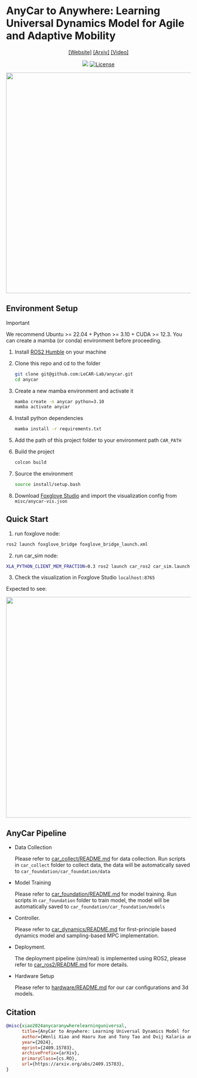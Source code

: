 
# AnyCar to Anywhere: Learning Universal Dynamics Model for Agile and Adaptive Mobility
<div align="center">

[[Website]](https://lecar-lab.github.io/anycar/)
[[Arxiv]](https://arxiv.org/abs/2409.15783)
[[Video]](https://www.youtube.com/)

[<img src="https://img.shields.io/badge/Backend-Jax-red.svg"/>](https://github.com/google/jax)
[![License](https://img.shields.io/badge/License-Apache%202.0-blue.svg)](https://opensource.org/licenses/Apache-2.0)

<img src="./media/2024_AnyCar.gif" width="600px"/>

</div>


## Environment Setup

> [!IMPORTANT]
> We recommend Ubuntu >= 22.04 + Python >= 3.10 + CUDA >= 12.3.
> You can create a mamba (or conda) environment before proceeding.

1. Install [ROS2 Humble](https://docs.ros.org/en/humble/Installation.html) on your machine
2. Clone this repo and cd to the folder

    ```bash
    git clone git@github.com:LeCAR-Lab/anycar.git
    cd anycar
3. Create a new mamba environment and activate it

    ```bash
    mamba create -n anycar python=3.10
    mamba activate anycar
    ```

4. Install python dependencies

    ```bash
    mamba install -r requirements.txt
    ```

5. Add the path of this project folder to your environment path `CAR_PATH`

6. Build the project
    ```bash
    colcon build
    ```

7. Source the environment

    ```bash
    source install/setup.bash 
    ```

8. Download [Foxglove Studio](https://foxglove.dev/download) and import the visualization config from `misc/anycar-vis.json`


## Quick Start

1. run foxglove node:

```bash
ros2 launch foxglove_bridge foxglove_bridge_launch.xml
```

2. run car_sim node:

```bash
XLA_PYTHON_CLIENT_MEM_FRACTION=0.3 ros2 launch car_ros2 car_sim.launch.py
```

3. Check the visualization in Foxglove Studio `localhost:8765`

Expected to see:

<div align="center">

<img src="./media/foxglove.gif" width="600px"/>

</div>



## AnyCar Pipeline

- Data Collection

    Please refer to [car_collect/README.md](./car_collect/README.md) for data collection.
Run scripts in `car_collect` folder to collect data, the data will be automatically saved to `car_foundation/car_foundation/data`

- Model Training

    Please refer to [car_foundation/README.md](./car_foundation/README.md) for model training.
Run scripts in `car_foundation` folder to train model, the model will be automatically saved to `car_foundation/car_foundation/models`

- Controller. 
    
    Please refer to [car_dynamics/README.md](./car_dynamics/README.md) for first-principle based dynamics model and sampling-based MPC implementation.

- Deployment. 

    The deployment pipeline (sim/real) is implemented using ROS2, please refer to [car_ros2/README.md](./car_ros2/README.md) for more details.

- Hardware Setup

    Please refer to [hardware/README.md](./hardware/README.md) for our car configurations and 3d models.


## Citation
```bibtex
@misc{xiao2024anycaranywherelearninguniversal,
      title={AnyCar to Anywhere: Learning Universal Dynamics Model for Agile and Adaptive Mobility}, 
      author={Wenli Xiao and Haoru Xue and Tony Tao and Dvij Kalaria and John M. Dolan and Guanya Shi},
      year={2024},
      eprint={2409.15783},
      archivePrefix={arXiv},
      primaryClass={cs.RO},
      url={https://arxiv.org/abs/2409.15783}, 
}
```